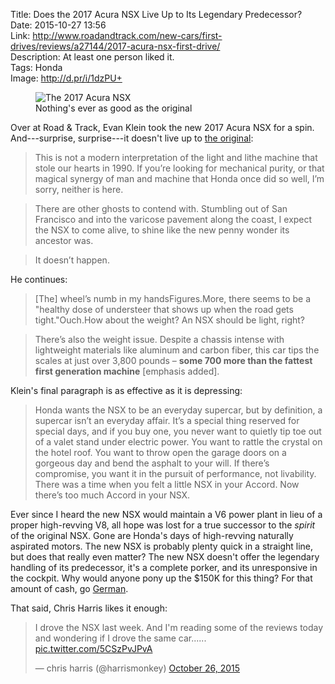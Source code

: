 Title: Does the 2017 Acura NSX Live Up to Its Legendary Predecessor?  
Date: 2015-10-27 13:56  
Link: http://www.roadandtrack.com/new-cars/first-drives/reviews/a27144/2017-acura-nsx-first-drive/  
Description: At least one person liked it.  
Tags: Honda  
Image: http://d.pr/i/1dzPU+  

<figure>
	<img src="http://d.pr/i/1dzPU+" alt="The 2017 Acura NSX" title="The 2017 Acura NSX">
	<figcaption>Nothing's ever as good as the original</figcaption>
</figure>

Over at Road & Track, Evan Klein took the new 2017 Acura NSX for a spin. And---surprise, surprise---it doesn't live up to [the original][1]:

> This is not a modern interpretation of the light and lithe machine that stole our hearts in 1990. If you’re looking for mechanical purity, or that magical synergy of man and machine that Honda once did so well, I’m sorry, neither is here.

> There are other ghosts to contend with. Stumbling out of San Francisco and into the varicose pavement along the coast, I expect the NSX to come alive, to shine like the new penny wonder its ancestor was.

>It doesn’t happen.

He continues:

> [The] wheel’s numb in my handsFigures.More, there seems to be a "healthy dose of understeer that shows up when the road gets tight."Ouch.How about the weight? An NSX should be light, right?

> There’s also the weight issue. Despite a chassis intense with lightweight materials like aluminum and carbon fiber, this car tips the scales at just over 3,800 pounds – **some 700 more than the fattest first generation machine** [emphasis added].

Klein's final paragraph is as effective as it is depressing:

> Honda wants the NSX to be an everyday supercar, but by definition, a supercar isn’t an everyday affair. It’s a special thing reserved for special days, and if you buy one, you never want to quietly tip toe out of a valet stand under electric power. You want to rattle the crystal on the hotel roof. You want to throw open the garage doors on a gorgeous day and bend the asphalt to your will. If there’s compromise, you want it in the pursuit of performance, not livability. There was a time when you felt a little NSX in your Accord. Now there’s too much Accord in your NSX.

Ever since I heard the new NSX would maintain a V6 power plant in lieu of a proper high-revving V8, all hope was lost for a true successor to the *spirit* of the original NSX. Gone are Honda's days of high-revving naturally aspirated motors. The new NSX is probably plenty quick in a straight line, but does that really even matter? The new NSX doesn't offer the legendary handling of its predecessor, it's a complete porker, and its unresponsive in the cockpit. Why would anyone pony up the $150K for this thing? For that amount of cash, go [German][2].

That said, Chris Harris likes it enough:

<blockquote lang="en"><p lang="en" dir="ltr">I drove the NSX last week. And I&#39;m reading some of the reviews today and wondering if I drove the same car...... <a href="https://t.co/5CSzPvJPvA" title="Chris Harris on Twitter sharing a pic">pic.twitter.com/5CSzPvJPvA</a></p>&mdash; chris harris (@harrismonkey) <a href="https://twitter.com/harrismonkey/status/658726356524605441" title="Chris Harris on Twitter">October 26, 2015</a></blockquote>

[1]: https://en.wikipedia.org/wiki/Honda_NSX "Wikipedia: The Honda NSX"
[2]: https://en.wikipedia.org/wiki/Porsche_911_GT3#997.2_GT3 "Wikipedia: The Porsche 911 997.2 GT3"